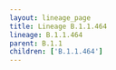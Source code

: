 ```yaml
---
layout: lineage_page
title: Lineage B.1.1.464
lineage: B.1.1.464
parent: B.1.1
children: ['B.1.1.464']
---
```

